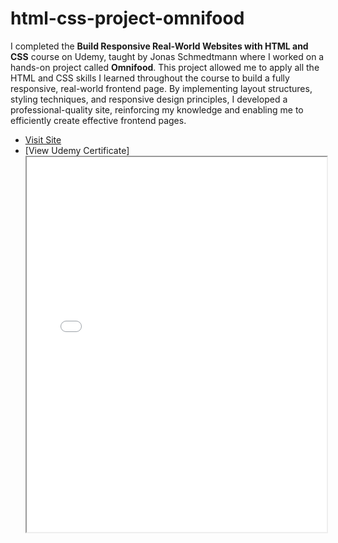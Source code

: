 # html-css-project-omnifood

I completed the **Build Responsive Real-World Websites with HTML and CSS** course on Udemy, taught by Jonas Schmedtmann where I worked on a hands-on project called **Omnifood**. This project allowed me to apply all the HTML and CSS skills I learned throughout the course to build a fully responsive, real-world frontend page. By implementing layout structures, styling techniques, and responsive design principles, I developed a professional-quality site, reinforcing my knowledge and enabling me to efficiently create effective frontend pages.

- [Visit Site](https://rucha-nandgirikar.github.io/omnifood.github.io/)
- [View Udemy Certificate]<iframe src="html-css-certificate.pdf" width="100%" height="600px"></iframe>
